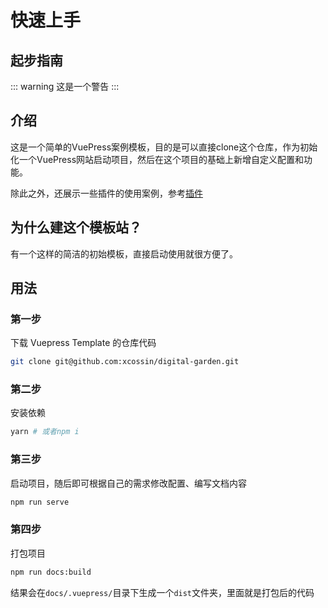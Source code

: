# 快速上手

## 起步指南
::: warning
这是一个警告
:::
## 介绍
这是一个简单的VuePress案例模板，目的是可以直接clone这个仓库，作为初始化一个VuePress网站启动项目，然后在这个项目的基础上新增自定义配置和功能。

除此之外，还展示一些插件的使用案例，参考[插件](./plugin)

## 为什么建这个模板站？
有一个这样的简洁的初始模板，直接启动使用就很方便了。



## 用法

### 第一步

下载 Vuepress Template 的仓库代码
```sh
git clone git@github.com:xcossin/digital-garden.git
```

### 第二步
安装依赖
```sh
yarn # 或者npm i
```

### 第三步
启动项目，随后即可根据自己的需求修改配置、编写文档内容
```sh
npm run serve
```

### 第四步
打包项目
```sh
npm run docs:build
```
结果会在`docs/.vuepress/`目录下生成一个`dist`文件夹，里面就是打包后的代码